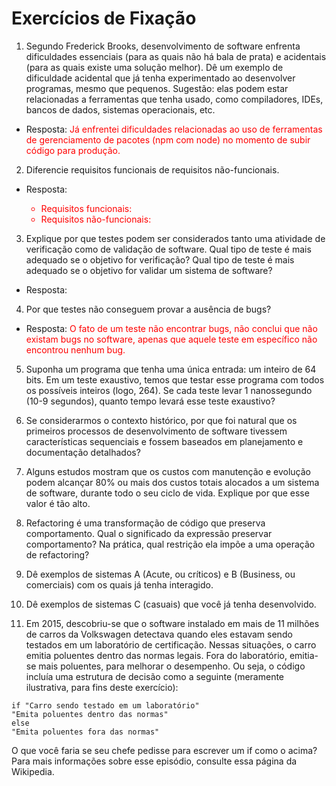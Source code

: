 # Exercícios de Fixação

1. Segundo Frederick Brooks, desenvolvimento de software enfrenta dificuldades essenciais (para as quais não há bala de prata) e acidentais (para as quais existe uma solução melhor). Dê um exemplo de dificuldade acidental que já tenha experimentado ao desenvolver programas, mesmo que pequenos. Sugestão: elas podem estar relacionadas a ferramentas que tenha usado, como compiladores, IDEs, bancos de dados, sistemas operacionais, etc.

-   Resposta: <span style="color:red">Já enfrentei dificuldades relacionadas ao uso de ferramentas de gerenciamento de pacotes (npm com node) no momento de subir código para produção.<span>

2. Diferencie requisitos funcionais de requisitos não-funcionais.

-   Resposta:
    <div style="color:red">
    <ul>
    <li>Requisitos funcionais: </li>
    <li>Requisitos não-funcionais: </li>
    </ul>
    <div>

3. Explique por que testes podem ser considerados tanto uma atividade de verificação como de validação de software. Qual tipo de teste é mais adequado se o objetivo for verificação? Qual tipo de teste é mais adequado se o objetivo for validar um sistema de software?

-   Resposta: <span style="color:red"> <span>

4. Por que testes não conseguem provar a ausência de bugs?

-   Resposta: <span style="color:red">O fato de um teste não encontrar bugs, não conclui que não existam bugs no software, apenas que aquele teste em específico não encontrou nenhum bug.<span>

5. Suponha um programa que tenha uma única entrada: um inteiro de 64 bits. Em um teste exaustivo, temos que testar esse programa com todos os possíveis inteiros (logo, 264). Se cada teste levar 1 nanossegundo (10-9 segundos), quanto tempo levará esse teste exaustivo?

6. Se considerarmos o contexto histórico, por que foi natural que os primeiros processos de desenvolvimento de software tivessem características sequenciais e fossem baseados em planejamento e documentação detalhados?

7. Alguns estudos mostram que os custos com manutenção e evolução podem alcançar 80% ou mais dos custos totais alocados a um sistema de software, durante todo o seu ciclo de vida. Explique por que esse valor é tão alto.

8. Refactoring é uma transformação de código que preserva comportamento. Qual o significado da expressão preservar comportamento? Na prática, qual restrição ela impõe a uma operação de refactoring?

9. Dê exemplos de sistemas A (Acute, ou críticos) e B (Business, ou comerciais) com os quais já tenha interagido.

10. Dê exemplos de sistemas C (casuais) que você já tenha desenvolvido.

11. Em 2015, descobriu-se que o software instalado em mais de 11 milhões de carros da Volkswagen detectava quando eles estavam sendo testados em um laboratório de certificação. Nessas situações, o carro emitia poluentes dentro das normas legais. Fora do laboratório, emitia-se mais poluentes, para melhorar o desempenho. Ou seja, o código incluía uma estrutura de decisão como a seguinte (meramente ilustrativa, para fins deste exercício):

```
if "Carro sendo testado em um laboratório"
"Emita poluentes dentro das normas"
else
"Emita poluentes fora das normas"
```

O que você faria se seu chefe pedisse para escrever um if como o acima? Para mais informações sobre esse episódio, consulte essa página da Wikipedia.
